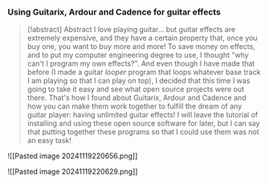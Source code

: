 
### Using Guitarix, Ardour and Cadence for guitar effects

> [!abstract] Abstract
> I love playing guitar... but guitar effects are extremely expensive, and they have a certain property that, once you buy one, you want to buy more and more! 
> To save money on effects, and to put my computer engineering degree to use, I thought "why can't I program my own effects?". And even though I have made that before (I made a guitar *looper* program that loops whatever base track I am playing so that I can play on top), I decided that this time I was going to take it easy and see what open source projects were out there. That's how I found about Guitarix, Ardour and Cadence and how you can make them work together to fulfill the dream of any guitar player: having unlimited guitar effects! 
> I will leave the tutorial of installing and using these open source software for later, but I can say that putting together these programs so that I could use them was not an easy task! 


![[Pasted image 20241119220656.png]]


![[Pasted image 20241119220629.png]]

